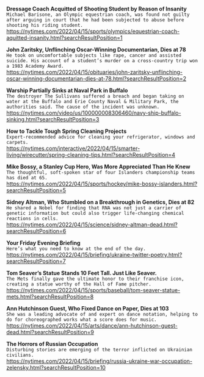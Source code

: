 **Dressage Coach Acquitted of Shooting Student by Reason of Insanity**\
`Michael Barisone, an Olympic equestrian coach, was found not guilty after arguing in court that he had been subjected to abuse before shooting his riding student.`\
https://nytimes.com/2022/04/15/sports/olympics/equestrian-coach-aquitted-insanity.html?searchResultPosition=1

**John Zaritsky, Unflinching Oscar-Winning Documentarian, Dies at 78**\
`He took on uncomfortable subjects like rape, cancer and assisted suicide. His account of a student’s murder on a cross-country trip won a 1983 Academy Award.`\
https://nytimes.com/2022/04/15/obituaries/john-zaritsky-unflinching-oscar-winning-documentarian-dies-at-78.html?searchResultPosition=2

**Warship Partially Sinks at Naval Park in Buffalo**\
`The destroyer The Sullivans suffered a breach and began taking on water at the Buffalo and Erie County Naval & Military Park, the authorities said. The cause of the incident was unknown.`\
https://nytimes.com/video/us/100000008306460/navy-ship-buffalo-sinking.html?searchResultPosition=3

**How to Tackle Tough Spring Cleaning Projects**\
`Expert-recommended advice for cleaning your refrigerator, windows and carpets.`\
https://nytimes.com/interactive/2022/04/15/smarter-living/wirecutter/spring-cleaning-tips.html?searchResultPosition=4

**Mike Bossy, a Stanley Cup Hero, Was More Appreciated Than He Knew**\
`The thoughtful, soft-spoken star of four Islanders championship teams has died at 65.`\
https://nytimes.com/2022/04/15/sports/hockey/mike-bossy-islanders.html?searchResultPosition=5

**Sidney Altman, Who Stumbled on a Breakthrough in Genetics, Dies at 82**\
`He shared a Nobel for finding that RNA was not just a carrier of genetic information but could also trigger life-changing chemical reactions in cells.`\
https://nytimes.com/2022/04/15/science/sidney-altman-dead.html?searchResultPosition=6

**Your Friday Evening Briefing**\
`Here’s what you need to know at the end of the day.`\
https://nytimes.com/2022/04/15/briefing/ukraine-twitter-poetry.html?searchResultPosition=7

**Tom Seaver’s Statue Stands 10 Feet Tall. Just Like Seaver.**\
`The Mets finally gave the ultimate honor to their franchise icon, creating a statue worthy of the Hall of Fame pitcher.`\
https://nytimes.com/2022/04/15/sports/baseball/tom-seaver-statue-mets.html?searchResultPosition=8

**Ann Hutchinson Guest, Who Fixed Dance on Paper, Dies at 103**\
`She was a leading advocate of and expert on dance notation, helping to do for choreographed works what a score does for music.`\
https://nytimes.com/2022/04/15/arts/dance/ann-hutchinson-guest-dead.html?searchResultPosition=9

**The Horrors of Russian Occupation**\
`Disturbing stories are emerging of the terror inflicted on Ukrainian civilians.`\
https://nytimes.com/2022/04/15/briefing/russia-ukraine-war-occupation-zelensky.html?searchResultPosition=10

